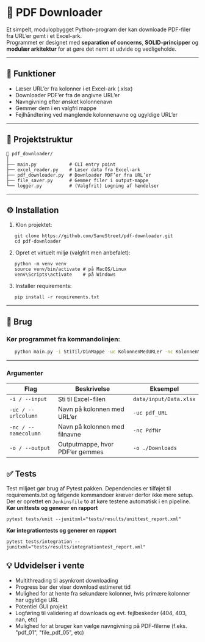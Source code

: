 # 📜 PDF Downloader

Et simpelt, modulopbygget Python-program der kan downloade PDF-filer fra URL’er gemt i et Excel-ark.  
Programmet er designet med **separation of concerns**, **SOLID-principper** og **modulær arkitektur** for at gøre det nemt at udvide og vedligeholde.

---

## 🚀 Funktioner

- Læser URL’er fra kolonner i et Excel-ark (.xlsx)
- Downloader PDF’er fra de angivne URL’er
- Navngivning efter ønsket kolonnenavn
- Gemmer dem i en valgfri mappe
- Fejlhåndtering ved manglende kolonnenavne og ugyldige URL’er

---

## 🧱 Projektstruktur
```
📁 pdf_downloader/
│
├── main.py            # CLI entry point
├── excel_reader.py    # Læser data fra Excel-ark
├── pdf_downloader.py  # Downloader PDF’er fra URL’er
├── file_saver.py      # Gemmer filer i output-mappe
└── logger.py          # (Valgfrit) Logning af hændelser
```

---

## ⚙️ Installation

1. Klon projektet:
```
   git clone https://github.com/SaneStreet/pdf-downloader.git
   cd pdf-downloader 
```
2. Opret et virtuelt miljø (valgfrit men anbefalet):
```
   python -m venv venv
   source venv/bin/activate # på MacOS/Linux
   venv\Scripts\activate    # på Windows
```
3. Installer requirements:
```
   pip install -r requirements.txt
```
---

## 🧩 Brug

### Kør programmet fra kommandolinjen:
```bash
   python main.py -i StiTil/DinMappe -uc KolonnenMedURLer -nc KolonnenMedNavnene -o MappenDu/VilGemmeI
```
---

### Argumenter

| Flag | Beskrivelse | Eksempel |
| --- | --- | --- |
| `-i / --input` | Sti til Excel-filen | `data/input/Data.xlsx` |
| `-uc / --urlcolumn` | Navn på kolonnen med URL’er | `-uc pdf_URL` |
| `-nc / --namecolumn` | Navn på kolonnen med filnavne | `-nc PdfNr` |
| `-o / --output` | Outputmappe, hvor PDF’er gemmes | `-o ./Downloads` |


## ✅ Tests
Test miljøet gør brug af Pytest pakken. Dependencies er tilføjet til requirements.txt og følgende kommandoer kræver derfor ikke mere setup.
Der er oprettet en `Jenkinsfile` to at køre testene automatisk i en pipeline.  
**Kør unittests og generer en rapport**
```
pytest tests/unit --junitxml="tests/results/unittest_report.xml"
```
**Kør integrationtests og generer en rapport**
```
pytest tests/integration --junitxml="tests/results/integrationtest_report.xml" 
```


## 💡 Udvidelser i vente
* Multithreading til asynkront downloading
* Progress bar der viser download estimeret tid
* Mulighed for at hente fra sekundære kolonner, hvis primære kolonner har ugyldige URL
* Potentiel GUI projekt
* Logføring til validering af downloads og evt. fejlbeskeder (404, 403, nan, etc)
* Mulighed for at bruger kan vælge navngivning på PDF-filerne (f.eks. "pdf_01", "file_pdf_05", etc)


